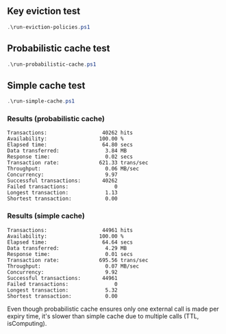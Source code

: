 ## Key eviction test
```powershell
.\run-eviction-policies.ps1
```

## Probabilistic cache test
```powershell
.\run-probabilistic-cache.ps1
```

## Simple cache test
```powershell
.\run-simple-cache.ps1
```

### Results (probabilistic cache)
```
Transactions:                  40262 hits
Availability:                 100.00 %
Elapsed time:                  64.80 secs
Data transferred:               3.84 MB
Response time:                  0.02 secs
Transaction rate:             621.33 trans/sec
Throughput:                     0.06 MB/sec
Concurrency:                    9.97
Successful transactions:       40262
Failed transactions:               0
Longest transaction:            1.13
Shortest transaction:           0.00
```

### Results (simple cache)
```
Transactions:                  44961 hits
Availability:                 100.00 %
Elapsed time:                  64.64 secs
Data transferred:               4.29 MB
Response time:                  0.01 secs
Transaction rate:             695.56 trans/sec
Throughput:                     0.07 MB/sec
Concurrency:                    9.92
Successful transactions:       44961
Failed transactions:               0
Longest transaction:            5.32
Shortest transaction:           0.00
```

Even though probabilistic cache ensures only one external call is made per expiry time, it's slower than simple cache due to multiple calls (TTL, isComputing).